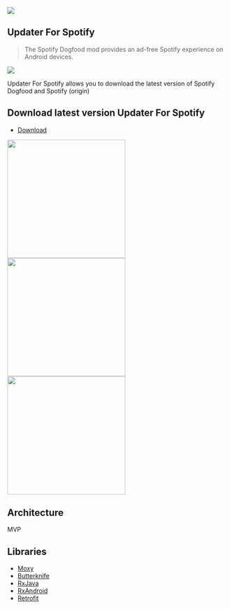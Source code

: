 ![](https://github.com/spotify-dogfood/updater-for-spotify/blob/master/app/src/main/res/mipmap-xxxhdpi/ic_launcher.png)
## Updater For Spotify 
> The Spotify Dogfood mod provides an ad-free Spotify experience on Android devices.

<a target="_blank" href="https://www.paypal.me/2Ra66it" title="Donate using PayPal"><img src="https://img.shields.io/badge/paypal-donate-yellow.svg" /></a>

Updater For Spotify allows you to download the latest version of Spotify Dogfood and Spotify (origin)

## Download latest version Updater For Spotify
* [Download](https://github.com/spotify-dogfood/updater-for-spotify/raw/master/app/release/app-release.apk)


<img src="https://github.com/spotify-dogfood/updater-for-spotify/raw/master/screenshots/Screenshot_1508176066.png" width="270"> <img src="https://github.com/spotify-dogfood/updater-for-spotify/raw/master/screenshots/Screenshot_1508176076.png" width="270"> <img src="https://github.com/spotify-dogfood/updater-for-spotify/raw/master/screenshots/Screenshot_1506939807.png" width="270">

## Architecture
MVP

## Libraries
* [Moxy](https://github.com/Arello-Mobile/Moxy)
* [Butterknife](https://github.com/JakeWharton/butterknife)
* [RxJava](https://github.com/ReactiveX/RxJava)
* [RxAndroid](https://github.com/ReactiveX/RxAndroid)
* [Retrofit](https://github.com/square/retrofit)
